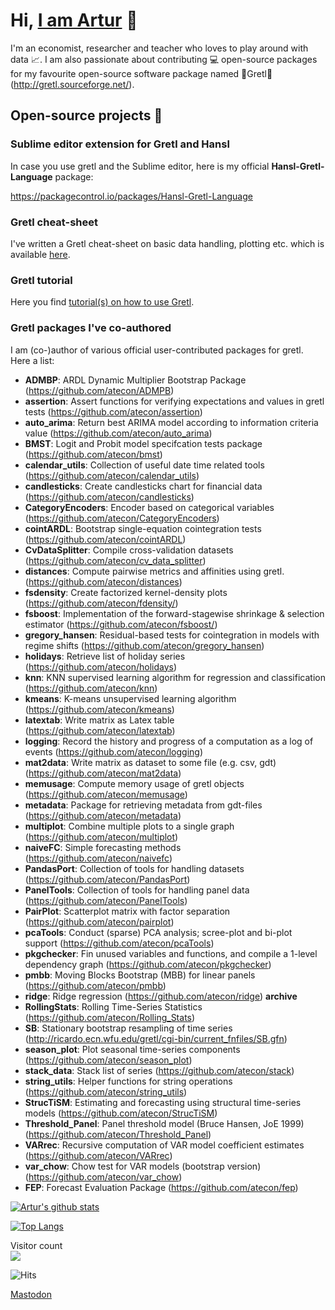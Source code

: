 # Hi, [I am Artur](https://atecon.github.io/about/) :wave:

I'm an economist, researcher and teacher who loves to play around with data :chart_with_upwards_trend:. I am also passionate about contributing 💻 open-source packages for my favourite open-source software package named 🌟Gretl🌟 (http://gretl.sourceforge.net/).

<!--:mask: Check out my (archived) COVID-19 forecasting hobby project: https://github.com/atecon/covid_19_forecast -->

## Open-source projects 🔭

### Sublime editor extension for Gretl and Hansl
In case you use gretl and the Sublime editor, here is my official **Hansl-Gretl-Language** package:

https://packagecontrol.io/packages/Hansl-Gretl-Language

### Gretl cheat-sheet
I've written a Gretl cheat-sheet on basic data handling, plotting etc. which is available [here](https://github.com/gretl-project/gretl_cheatsheet).

### Gretl tutorial
Here you find [tutorial(s) on how to use Gretl](https://github.com/atecon/gretl_tutorials).

### Gretl packages I've co-authored
I am (co-)author of various official user-contributed packages for gretl. Here a list:

- **ADMBP**: ARDL Dynamic Multiplier Bootstrap Package (https://github.com/atecon/ADMPB)
- **assertion**: Assert functions for verifying expectations and values in gretl tests (https://github.com/atecon/assertion)
- **auto_arima**: Return best ARIMA model according to information criteria value (https://github.com/atecon/auto_arima)
- **BMST**: Logit and Probit model specifcation tests package (https://github.com/atecon/bmst)
- **calendar_utils**: Collection of useful date time related tools (https://github.com/atecon/calendar_utils)
- **candlesticks**: Create candlesticks chart for financial data (https://github.com/atecon/candlesticks)
- **CategoryEncoders**: Encoder based on categorical variables (https://github.com/atecon/CategoryEncoders)
- **cointARDL**: Bootstrap single-equation cointegration tests (https://github.com/atecon/cointARDL)
- **CvDataSplitter**: Compile cross-validation datasets (https://github.com/atecon/cv_data_splitter)
- **distances**: Compute pairwise metrics and affinities using gretl. (https://github.com/atecon/distances)
- **fsdensity**: Create factorized kernel-density plots (https://github.com/atecon/fdensity/)
- **fsboost**: Implementation of the forward-stagewise shrinkage & selection estimator (https://github.com/atecon/fsboost/)
- **gregory_hansen**: Residual-based tests for cointegration in models with regime shifts (https://github.com/atecon/gregory_hansen)
- **holidays**: Retrieve list of holiday series (https://github.com/atecon/holidays)
- **knn**: KNN supervised learning algorithm for regression and classification (https://github.com/atecon/knn)
- **kmeans**: K-means unsupervised learning algorithm (https://github.com/atecon/kmeans)
- **latextab**: Write matrix as Latex table (https://github.com/atecon/latextab)
- **logging**: Record the history and progress of a computation as a log of events (https://github.com/atecon/logging)
- **mat2data**: Write matrix as dataset to some file (e.g. csv, gdt) (https://github.com/atecon/mat2data)
- **memusage**: Compute memory usage of gretl objects (https://github.com/atecon/memusage)
- **metadata**: Package for retrieving metadata from gdt-files (https://github.com/atecon/metadata)
- **multiplot**: Combine multiple plots to a single graph (https://github.com/atecon/multiplot)
- **naiveFC**: Simple forecasting methods (https://github.com/atecon/naivefc)
- **PandasPort**: Collection of tools for handling datasets (https://github.com/atecon/PandasPort)
- **PanelTools**: Collection of tools for handling panel data (https://github.com/atecon/PanelTools)
- **PairPlot**: Scatterplot matrix with factor separation (https://github.com/atecon/pairplot)
- **pcaTools**: Conduct (sparse) PCA analysis; scree-plot and bi-plot support (https://github.com/atecon/pcaTools)
- **pkgchecker**: Fin unused variables and functions, and compile a 1-level dependency graph (https://github.com/atecon/pkgchecker)
- **pmbb**: Moving Blocks Bootstrap (MBB) for linear panels (https://github.com/atecon/pmbb)
- **ridge**: Ridge regression (https://github.com/atecon/ridge) **archive**
- **RollingStats**: Rolling Time-Series Statistics (https://github.com/atecon/Rolling_Stats)
- **SB**: Stationary bootstrap resampling of time series (http://ricardo.ecn.wfu.edu/gretl/cgi-bin/current_fnfiles/SB.gfn)
- **season_plot**: Plot seasonal time-series components (https://github.com/atecon/season_plot)
- **stack_data**: Stack list of series (https://github.com/atecon/stack)
- **string_utils**: Helper functions for string operations (https://github.com/atecon/string_utils)
- **StrucTiSM**:  Estimating and forecasting using structural time-series models (https://github.com/atecon/StrucTiSM)
- **Threshold_Panel**: Panel threshold model (Bruce Hansen, JoE 1999) (https://github.com/atecon/Threshold_Panel)
- **VARrec**: Recursive computation of VAR model coefficient estimates (https://github.com/atecon/VARrec)
- **var_chow**: Chow test for VAR models (bootstrap version) (https://github.com/atecon/var_chow)
- **FEP**: Forecast Evaluation Package (https://github.com/atecon/fep)


[//]: # "https://github.com/anuraghazra/github-readme-stats"
[![Artur's github stats](https://github-readme-stats.vercel.app/api?username=atecon&count_private=true&show_icons=true&theme=merko)](https://github.com/atecon/github-readme-stats)

[![Top Langs](https://github-readme-stats.vercel.app/api/top-langs/?username=atecon&hide=Tex,Makefile)](https://github.com/atecon/github-readme-stats)

<p align="left"> 
  Visitor count<br>
  <img src="https://profile-counter.glitch.me/atecon/count.svg" />
</p>

![Hits](https://hitcounter.pythonanywhere.com/count/tag.svg?url=https%3A%2F%2Fgithub.com%2Fatecon%2Fatecon)


<a rel="me" href="https://mastodon.social/@atecon">Mastodon</a>
